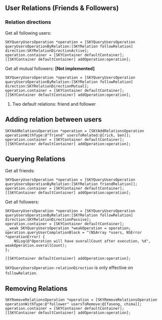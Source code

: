 <a name="friends-and-followers"></a>
## User Relations (Friends & Followers)

### Relation directions

<!--- TODO: talks about directional and undirectional relation, and how friend and
follower are examples of them; discuss the values of SKYRelationDirection -->

Get all following users:

```obj-c
SKYQueryUsersOperation *operation = [SKYQueryUsersOperation queryUsersOperationByRelation:[SKYRelation followRelation] direction:SKYRelationDirectionActive];
operation.container = [SKYContainer defaultContainer];
[[SKYContainer defaultContainer] addOperation:operation];
```

Get all mutual followers: **[Not implemented]**

```obj-c
SKYQueryUsersOperation *operation = [SKYQueryUsersOperation queryUsersOperationByRelation:[SKYRelation followRelation] direction:SKYRelationDirectionMutual];
operation.container = [SKYContainer defaultContainer];
[[SKYContainer defaultContainer] addOperation:operation];
```

1. Two default relations: friend and follower

<a name="adding-relations"></a>
## Adding relation between users

```obj-c
SKYAddRelationsOperation *operation = [SKYAddRelationsOperation operationWithType:@"friend" usersToRelated:@[rick, ben]];
operation.container = [SKYContainer defaultContainer];
[[SKYContainer defaultContainer] addOperation:operation];
```

<a name="querying-relations"></a>
## Querying Relations

Get all friends:

```obj-c
SKYQueryUsersOperation *operation = [SKYQueryUsersOperation queryUsersOperationByRelation:[SKYRelation friendRelation]];
operation.container = [SKYContainer defaultContainer];
[[SKYContainer defaultContainer] addOperation:operation];
```

Get all followers:

```obj-c
SKYQueryUsersOperation *operation = [SKYQueryUsersOperation queryUsersOperationByRelation:[SKYRelation followRelation] direction:SKYRelationDirectionPassive];
operation.container = [SKYContainer defaultContainer];
__weak SKYQueryUsersOperation *weakOperation = operation;
operation.queryUserCompletionBlock = ^(NSArray *users, NSError *operationError) {
    NSLog(@"Operation will have overallCount after execution, %d", weakOperation.overallCount);
};

[[SKYContainer defaultContainer] addOperation:operation];
```

`SKYQueryUsersOperation-relationDirection` is only effective on `followRelation`.

<a name="removing-relations"></a>
## Removing Relations

```obj-c
SKYRemoveRelationsOperation *operation = [SKYRemoveRelationsOperation operationWithType:@"follower" usersToRemove:@[faseng, chima]];
operation.container = [SKYContainer defaultContainer];
[[SKYContainer defaultContainer] addOperation:operation];
```
